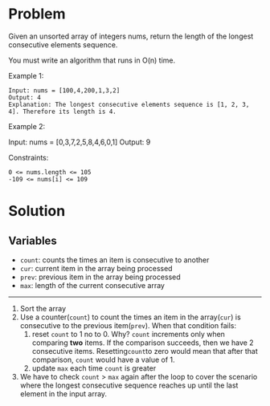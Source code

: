 # Problem
Given an unsorted array of integers nums, return the length of the longest consecutive elements sequence.

You must write an algorithm that runs in O(n) time.



Example 1:

    Input: nums = [100,4,200,1,3,2]
    Output: 4
    Explanation: The longest consecutive elements sequence is [1, 2, 3, 4]. Therefore its length is 4.

Example 2:

Input: nums = [0,3,7,2,5,8,4,6,0,1]
Output: 9



Constraints:

    0 <= nums.length <= 105
    -109 <= nums[i] <= 109

# Solution
## Variables
- `count`: counts the times an item is consecutive to another
- `cur`: current item in the array being processed
- `prev`: previous item in the array being processed
- `max`: length of the current consecutive array
---
1. Sort the array
2. Use a counter(`count`) to count the times an item in the array(`cur`) is consecutive to the 
previous item(`prev`). When that condition fails: 
   1. reset `count` to 1 no to 0. Why? `count` increments only when comparing **two** items.
   If the comparison succeeds, then we have 2 consecutive items. Resetting`count`to zero would
   mean that after that comparison, `count` would have a value of 1.
   2. update `max` each time `count` is greater
3. We have to check `count` > `max` again after the loop to cover the scenario where the 
longest consecutive sequence reaches up until the last element in the input array.